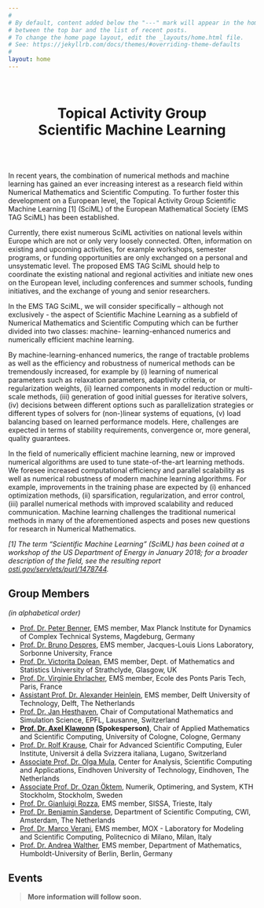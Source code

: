 ```yaml
---
#
# By default, content added below the "---" mark will appear in the home page
# between the top bar and the list of recent posts.
# To change the home page layout, edit the _layouts/home.html file.
# See: https://jekyllrb.com/docs/themes/#overriding-theme-defaults
#
layout: home
---
```


<div class="text-block emstagsciml">
	<br/>
	<center><h1>Topical Activity Group<br/> Scientific Machine Learning</h1></center>
	<br/>
</div>

<br/>

In recent years, the combination of numerical methods and machine learning has gained an ever increasing interest as a research field within Numerical Mathematics and Scientific Computing. To further foster this development on a European level, the Topical Activity Group Scientific Machine Learning [1] (SciML) of the European Mathematical Society (EMS TAG SciML) has been established. 

Currently, there exist numerous SciML activities on national levels within Europe which are not or only very loosely connected. Often, information on existing and upcoming activities, for example workshops, semester programs, or funding opportunities are only exchanged on a personal and unsystematic level. The proposed EMS TAG SciML should help to coordinate the existing national and regional activities and initiate new ones on the European level, including conferences and summer schools, funding initiatives, and the exchange of young and senior researchers.

In the EMS TAG SciML, we will consider specifically – although not exclusively - the aspect of Scientific Machine Learning as a subfield of Numerical Mathematics and Scientific Computing which can be further divided into two classes: machine- learning-enhanced numerics and numerically efficient machine learning.

By machine-learning-enhanced numerics, the range of tractable problems as well as the efficiency and robustness of numerical methods can be tremendously increased, for example by (i) learning of numerical parameters such as relaxation parameters, adaptivity criteria, or regularization weights, (ii) learned components in model reduction or multi-scale methods, (iii) generation of good initial guesses for iterative solvers, (iv) decisions between different options such as parallelization strategies or different types of solvers for (non-)linear systems of equations, (v) load balancing based on learned performance models. Here, challenges are expected in terms of stability requirements, convergence or, more general, quality guarantees.

In the field of numerically efficient machine learning, new or improved numerical algorithms are used to tune state-of-the-art learning methods. We foresee increased computational efficiency and parallel scalability as well as numerical robustness of modern machine learning algorithms. For example, improvements in the training phase are expected by (i) enhanced optimization methods, (ii) sparsification, regularization, and error control, (iii) parallel numerical methods with improved scalability and reduced communication. Machine learning challenges the traditional numerical methods in many of the aforementioned aspects and poses new questions for research in Numerical Mathematics.

<i>[1] The term “Scientific Machine Learning” (SciML) has been coined at a workshop of the US Department of Energy in January 2018; for a broader description of the field, see the resulting report [osti.gov/servlets/purl/1478744](https://www.osti.gov/servlets/purl/1478744).</i>

## Group Members 

<i>(in alphabetical order)</i>

* [Prof. Dr. Peter Benner](mailto:benner@mpi-magdeburg.mpg.de), EMS member, Max Planck Institute for Dynamics of Complex Technical Systems, Magdeburg, Germany
* [Prof. Dr. Bruno Despres](mailto:bruno.despres@sorbonne-universite.fr), EMS member, Jacques-Louis Lions Laboratory, Sorbonne University, France
* [Prof. Dr. Victorita Dolean](mailto:victorita.dolean@strath.ac.uk), EMS member, Dept. of Mathematics and Statistics University of Strathclyde, Glasgow, UK
* [Prof. Dr. Virginie Ehrlacher](mailto:virginie.ehrlacher@enpc.fr), EMS member, Ecole des Ponts Paris Tech, Paris, France
* [Assistant Prof. Dr. Alexander Heinlein](mailto:a.heinlein@tudelft.nl), EMS member, Delft University of Technology, Delft, The Netherlands
* [Prof. Dr. Jan Hesthaven](mailto:jan.hesthaven@epfl.ch), Chair of Computational Mathematics and Simulation Science, EPFL, Lausanne, Switzerland
* <b>[Prof. Dr. Axel Klawonn](mailto:axel.klawonn@uni-koeln.de) (Spokesperson)</b>, Chair of Applied Mathematics and Scientific Computing, University of Cologne, Cologne, Germany
* [Prof. Dr. Rolf Krause](mailto:rolf.krause@usi.ch), Chair for Advanced Scientific Computing, Euler Institute, Universit á della Svizzera italiana, Lugano, Switzerland
* [Associate Prof. Dr. Olga Mula](mailto:o.mula@tue.nl), Center for Analysis, Scientific Computing and Applications, Eindhoven University of Technology, Eindhoven, The Netherlands
* [Associate Prof. Dr. Ozan Öktem](mailto:ozan@kth.se), Numerik, Optimering, and System, KTH Stockholm, Stockholm, Sweden
* [Prof. Dr. Gianluigi Rozza](mailto:grozza@sissa.it), EMS member, SISSA, Trieste, Italy
* [Prof. Dr. Benjamin Sanderse](mailto:b.sanderse@cwi.nl), Department of Scientific Computing, CWI, Amsterdam, The Netherlands
* [Prof. Dr. Marco Verani](mailto:marco.verani@polimi.it), EMS member, MOX - Laboratory for Modeling and Scientific Computing, Politecnico di Milano, Milan, Italy
* [Prof. Dr. Andrea Walther](mailto:andrea.walther@math.hu-berlin.de), EMS member, Department of Mathematics, Humboldt-University of Berlin, Berlin, Germany

## Events

> **More information will follow soon.**
